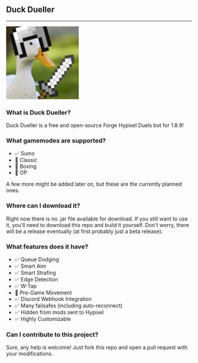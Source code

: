## Duck Dueller

---

![Image](https://raw.githubusercontent.com/HumanDuck23/upload-stuff-here/main/duck_dueller.png)

### What is Duck Dueller?

Duck Dueller is a free and open-source Forge Hypixel Duels bot for 1.8.9!

### What gamemodes are supported?

 - ✅ Sumo
 - 🚧 Classic
 - 🚧 Boxing
 - 🚧 OP

A few more might be added later on, but these are the currently planned ones.

### Where can I download it?

Right now there is no .jar file available for download. If you still want to use it, you'll need to download this repo and build it yourself.
Don't worry, there will be a release eventually (at first probably just a beta release).

### What features does it have?

 - ✅ Queue Dodging
 - ✅ Smart Aim
 - ✅ Smart Strafing
 - ✅ Edge Detection
 - ✅ W-Tap
 - 🚧 Pre-Game Movement
 - ✅ Discord Webhook Integration
 - ✅ Many failsafes (including auto-reconnect)
 - ✅ Hidden from mods sent to Hypixel
 - ✅ Highly Customizable

### Can I contribute to this project?

Sure, any help is welcome! Just fork this repo and open a pull request with your modifications.